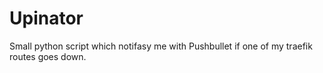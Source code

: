 # Upinator
Small python script which notifasy me with Pushbullet if one of my traefik routes goes down.
